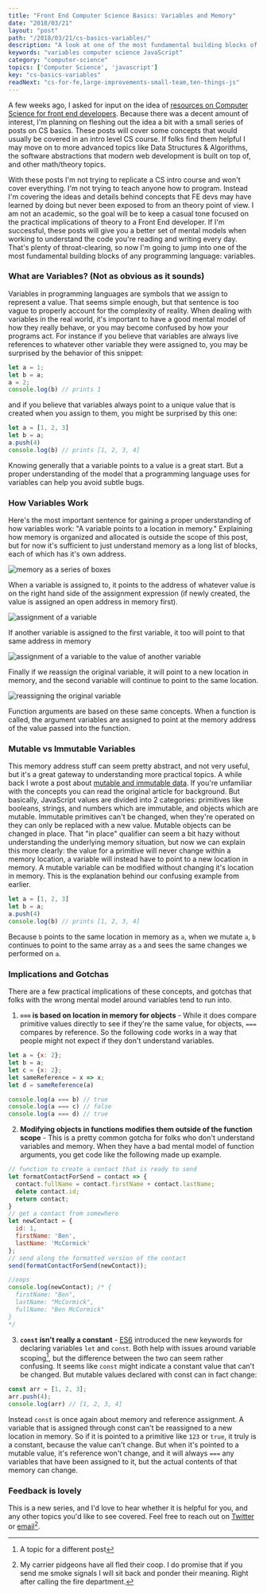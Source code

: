```yaml
---
title: "Front End Computer Science Basics: Variables and Memory"
date: "2018/03/21"
layout: "post"
path: "/2018/03/21/cs-basics-variables/"
description: "A look at one of the most fundamental building blocks of programming"
keywords: "variables computer science JavaScript"
category: "computer-science"
topics: ['Computer Science', 'javascript']
key: "cs-basics-variables"
readNext: "cs-for-fe,large-improvements-small-team,ten-things-js"
---
```


A few weeks ago, I asked for input on the idea of [resources on Computer Science for front end developers](https://benmccormick.org/2018/02/20/cs-for-fe/).  Because there was a decent amount of interest, I'm planning on fleshing out the idea a bit with a small series of posts on CS basics.  These posts will cover some concepts that would usually be covered in an intro level CS course.  If folks find them helpful I may move on to more advanced topics like Data Structures & Algorithms, the software abstractions that modern web development is built on top of, and other math/theory topics.

With these posts I'm not trying to replicate a CS intro course and won't cover everything.  I'm not trying to teach anyone how to program.  Instead I'm covering the ideas and details behind concepts that FE devs may have learned by doing but never been exposed to from an theory point of view.  I am not an academic, so the goal will be to keep a casual tone focused on the practical implications of theory to a Front End developer.  If I'm successful, these posts will give you a better set of mental models when working to understand the code you're reading and writing every day.  That's plenty of throat-clearing, so now I'm going to jump into one of the most fundamental building blocks of any programming language: variables.

### What are Variables? (Not as obvious as it sounds)

Variables in programming languages are symbols that we assign to represent a value.  That seems simple enough, but that sentence is too vague to properly account for the complexity of reality.  When dealing with variables in the real world, it's important to have a good mental model of how they really behave, or you may become confused by how your programs act.  For instance if you believe that variables are always live references to whatever other variable they were assigned to, you may be surprised by the behavior of this snippet:

```javascript
let a = 1;
let b = a;
a = 2;
console.log(b) // prints 1
```

and if you believe that variables always point to a unique value that is created when you assign to them, you might be surprised by this one:

```javascript
let a = [1, 2, 3]
let b = a;
a.push(4)
console.log(b) // prints [1, 2, 3, 4]
```

Knowing generally that a variable points to a value is a great start.  But a proper understanding of the model that a programming language uses for variables can help you avoid subtle bugs.

### How Variables Work

Here's the most important sentence for gaining a proper understanding of how variables work: "A variable points to a location in memory."  Explaining how memory is organized and allocated is outside the scope of this post, but for now it's sufficient to just understand memory as a long list of blocks, each of which has it's own address.

![memory as a series of boxes](./memory1.png)

When a variable is assigned to, it points to the address of whatever value is on the right hand side of the assignment expression (if newly created, the value is assigned an open address in memory first).

![assignment of a variable](./memory2.png)

If another variable is assigned to the first variable, it too will point to that same address in memory

![assignment of a variable to the value of another variable](./memory3.png)

Finally if we reassign the original variable, it will point to a new location in memory, and the second variable will continue to point to the same location.

![reassigning the original variable](./memory4.png)

Function arguments are based on these same concepts.  When a function is called, the argument variables are assigned to point at the memory address of the value passed into the function.


### Mutable vs Immutable Variables

This memory address stuff can seem pretty abstract, and not very useful, but it's a great gateway to understanding more practical topics.  A while back I wrote a post about [mutable and immutable data](https://benmccormick.org/2016/06/04/what-are-mutable-and-immutable-data-structures-2/).  If you're unfamiliar with the concepts you can read the original article for background.  But basically, JavaScript values are divided into 2 categories: primitives like booleans, strings, and numbers which are immutable, and objects which are mutable.  Immutable primitives can't be changed, when they're operated on they can only be replaced with a new value.  Mutable objects can be changed in place.  That "in place" qualifier can seem a bit hazy without understanding the underlying memory situation, but now we can explain this more clearly: the value for a primitive will never change within a memory location, a variable will instead have to point to a new location in memory.  A mutable variable can be modified without changing it's location in memory.  This is the explanation behind our confusing example from earlier.

```javascript
let a = [1, 2, 3]
let b = a;
a.push(4)
console.log(b) // prints [1, 2, 3, 4]
```

Because `b` points to the same location in memory as `a`, when we mutate `a`, `b` continues to point to the same array as `a` and sees the same changes we performed on `a`.

### Implications and Gotchas

There are a few practical implications of these concepts, and gotchas that folks with the wrong mental model around variables tend to run into.

1. **`===` is based on location in memory for objects** - While it does compare primitive values directly to see if they're the same value, for objects, `===` compares by reference.  So the following code works in a way that people might not expect if they don't understand variables.

```javascript
let a = {x: 2};
let b = a;
let c = {x: 2};
let sameReference = x => x;
let d = sameReference(a)

console.log(a === b) // true
console.log(a === c) // false
console.log(a === d) // true
```

2. **Modifying objects in functions modifies them outside of the function scope** - This is a pretty common gotcha for folks who don't understand variables and memory.  When they have a bad mental model of function arguments, you get code like the following made up example.

```javascript
// function to create a contact that is ready to send
let formatContactForSend = contact => {
  contact.fullName = contact.firstName + contact.lastName;
  delete contact.id;
  return contact;
}
// get a contact from somewhere
let newContact = {
  id: 1,
  firstName: 'Ben',
  lastName: 'McCormick'
};
// send along the formatted version of the contact
send(formatContactForSend(newContact));

//oops
console.log(newContact); /* {
  firstName: "Ben",
  lastName: "McCormick",
  fullName: "Ben McCormick"
}
*/
```
3. **`const` isn't really a constant** - [ES6](https://benmccormick.org/2015/09/14/es5-es6-es2016-es-next-whats-going-on-with-javascript-versioning/) introduced the new keywords for declaring variables `let` and `const`.  Both help with issues around variable scoping[^1], but the difference between the two can seem rather confusing.  It seems like `const` might indicate a constant value that can't be changed.  But mutable values declared with const can in fact change:

```javascript
const arr = [1, 2, 3];
arr.push(4);
console.log(arr) // [1, 2, 3, 4]
```

Instead `const` is once again about memory and reference assignment.  A variable that is assigned through const can't be reassigned to a new location in memory.  So if it is pointed to a primitive like `123` or `true`, it truly is a constant, because the value can't change. But when it's pointed to a mutable value, it's reference won't change, and it will always `===` any variables that have been assigned to it, but the actual contents of that memory can change.


### Feedback is lovely

This is a new series, and I'd love to hear whether it is helpful for you, and any other topics you'd like to see covered. Feel free to reach out on [Twitter](https://twitter.com/_benmccormick) or [email](mailto:ben@benmccormick.org)[^2].


[^1]: A topic for a different post
[^2]: My carrier pidgeons have all fled their coop. I do promise that if you send me smoke signals I will sit back and ponder their meaning. Right after calling the fire department.
